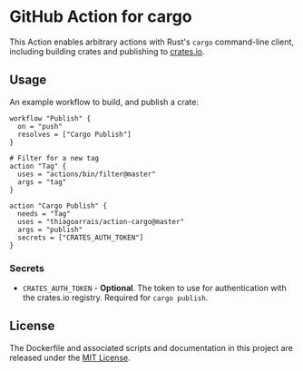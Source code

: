 # GitHub Action for cargo

This Action enables arbitrary actions with Rust's `cargo` command-line client, including building crates and publishing to [crates.io](https://crates.io/).

## Usage

An example workflow to build, and publish a crate:

```hcl
workflow "Publish" {
  on = "push"
  resolves = ["Cargo Publish"]
}

# Filter for a new tag
action "Tag" {
  uses = "actions/bin/filter@master"
  args = "tag"
}

action "Cargo Publish" {
  needs = "Tag"
  uses = "thiagoarrais/action-cargo@master"
  args = "publish"
  secrets = ["CRATES_AUTH_TOKEN"]
}
```

### Secrets

* `CRATES_AUTH_TOKEN` - **Optional**. The token to use for authentication with the crates.io registry. Required for `cargo publish`.

## License

The Dockerfile and associated scripts and documentation in this project are released under the [MIT License](LICENSE).
